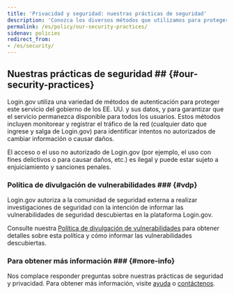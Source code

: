 ```yaml
---
title: 'Privacidad y seguridad: nuestras prácticas de seguridad'
description: 'Conozca los diversos métodos que utilizamos para proteger este servicio del gobierno de EE. UU. Y sus datos, y para garantizar que el servicio permanezca disponible para todos los usuarios.'
permalink: /es/policy/our-security-practices/
sidenav: policies
redirect_from:
- /es/security/
---
```


## Nuestras prácticas de seguridad ## {#our-security-practices}
 Login.gov utiliza una variedad de métodos de autenticación para proteger este servicio del gobierno de los EE. UU. y sus datos, y para garantizar que el servicio permanezca disponible para todos los usuarios. Estos métodos incluyen monitorear y registrar el tráfico de la red (cualquier dato que ingrese y salga de Login.gov) para identificar intentos no autorizados de cambiar información o causar daños.

El acceso o el uso no autorizado de Login.gov (por ejemplo, el uso con fines delictivos o para causar daños, etc.) es ilegal y puede estar sujeto a enjuiciamiento y sanciones penales.

### Política de divulgación de vulnerabilidades ### {#vdp}
 Login.gov autoriza a la comunidad de seguridad externa a realizar investigaciones de seguridad con la intención de informar las vulnerabilidades de seguridad descubiertas en la plataforma Login.gov.

Consulte nuestra [Política de divulgación de vulnerabilidades](https://18f.gsa.gov/vulnerability-disclosure-policy/) para obtener detalles sobre esta política y cómo informar las vulnerabilidades descubiertas.

### Para obtener más información ### {#more-info}

Nos complace responder preguntas sobre nuestras prácticas de seguridad y privacidad. Para obtener más información, visite [ayuda](/es/help/) o [contáctenos](/es/contact/).
